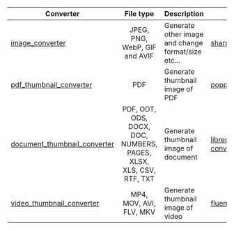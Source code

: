 |Converter      |File type      |Description|Required |
| ------------- | :-----------: | -------- | -------- |
|[image_converter](/v2/guide/converters/image)|JPEG, PNG, WebP, GIF and AVIF | Generate other image and change format/size etc...|[sharp](https://sharp.pixelplumbing.com/)|
|[pdf_thumbnail_converter](/v2/guide/converters/pdf-thumbnail)|PDF |Generate thumbnail image of PDF|[poppler(pdftocairo)](https://www.npmjs.com/package/node-poppler)|
|[document_thumbnail_converter](/v2/guide/converters/document-thumbnail)|PDF, ODT, ODS, DOCX, DOC, NUMBERS, PAGES, XLSX, XLS, CSV, RTF, TXT |Generate thumbnail image of document|[libreoffice-file-converter](https://www.npmjs.com/package/libreoffice-file-converter)|
|[video_thumbnail_converter](/v2/guide/converters/video-thumbnail)|MP4, MOV, AVI, FLV, MKV |Generate thumbnail image of video|[fluent-ffmpeg](https://www.npmjs.com/package/fluent-ffmpeg)|

